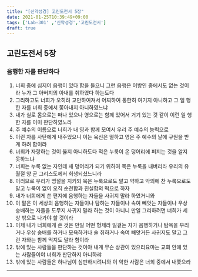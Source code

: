 ```yaml
---
title: "[신약성경] 고린도전서 5장"
date: 2021-01-25T10:39:49+09:00
tags: ['Lab-301' ,'신약성경','고린도전서']
draft: true
---
```

## 고린도전서 5장
### 음행한 자를 판단하다
1. 너희 중에 심지어 음행이 있다 함을 들으니 그런 음행은 이방인 중에서도 없는 것이라 누가 그 아버지의 아내를 취하였다 하는도다
2. 그리하고도 너희가 오히려 교만하여져서 어찌하여 통한히 여기지 아니하고 그 일 행한 자를 너희 중에서 쫒아내지 아니하였느냐
3. 내가 실로 몸으로는 떠나 있으나 영으로는 함께 있어서 거기 있는 것 같이 이런 일 행한 자를 이미 판단하였노라
4. 주 예수의 이름으로 너희가 내 영과 함께 모여서 우리 주 예수의 능력으로
5. 이런 자를 사탄에게 내주었으니 이는 육신은 멸하고 영은 주 예수의 날에 구원을 받게 하려 함이라 
6. 너희가 자랑하는 것이 옳지 아니하도다 적은 누룩이 온 덩어리에 퍼지는 것을 알지 못하느냐
7. 너희는 누룩 없는 자인데 새 덩어리가 되기 위하여 묵은 누룩을 내버리라 우리의 유월절 양 곧 그리스도께서 희생되셨느니라
8. 이러므로 우리가 명절을 지키되 묵은 누룩으로도 말고 약하고 악의에 찬 누룩으로도 말고 누룩이 없이 오직 순전함과 진실함의 떡으로 하자
9. 내가 너희에게 쓴 편지에 음행하는 자들을 사귀지 말라 하였거니와 
10. 이 말은 이 세상의 음행하는 자들이나 탐하는 자들이나 속여 빼앗는 자들이나 우상 숭배하는 자들을 도무지 사귀지 말라 하는 것이 아니니 만일 그리하려면 너희가 세상 밖으로 나가야 할 것이라
11. 이제 내가 너희에게 쓴 것은 만일 어떤 형제라 일겉는 자가 음행하거나 탐욕을 부리거나 우상 숭배를 하거나 모욕하거나 술 취하거나 속여 빼앗거든 사귀지도 말고 그런 자와는 함께 먹지도 말라 함이라
12. 밖에 있는 사람들을 판단하는 것이야 내게 무슨 상관이 있으리요마는 교회 안에 있는 사람들이야 너희가 판단하지 아니하랴
13. 밖에 있는 사람들은 하나님이 심판하시려니와 이 악한 사람은 너희 중에서 내쫓으라
***